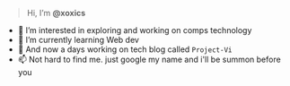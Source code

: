 > Hi, I’m **@xoxics**
- 👀 I’m interested in exploring and working on comps technology
- 🌱 I’m currently learning Web dev
- 💞️ And now a days working on tech blog called ```Project-Vi```
- 📫 Not hard to find me. just google my name and i'll be summon before you

<!---
xoxics/xoxics is a ✨ special ✨ repository because its `README.md` (this file) appears on your GitHub profile.
You can click the Preview link to take a look at your changes.
--->
